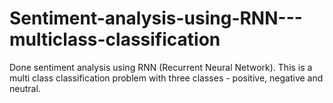 # Sentiment-analysis-using-RNN---multiclass-classification
Done sentiment analysis using RNN (Recurrent Neural Network). This is a multi class classification problem with three classes - positive, negative and neutral.
